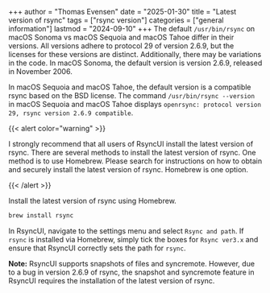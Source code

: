 +++
author = "Thomas Evensen"
date = "2025-01-30"
title =  "Latest version of rsync"
tags = ["rsync version"]
categories = ["general information"]
lastmod = "2024-09-10"
+++
The default `/usr/bin/rsync` on macOS Sonoma vs macOS Sequoia and macOS Tahoe differ in their versions. All versions adhere to protocol 29 of version 2.6.9, but the licenses for these versions are distinct. Additionally, there may be variations in the code. In macOS Sonoma, the default version is version 2.6.9, released in November 2006. 

In macOS Sequoia and macOS Tahoe, the default version is a compatible rsync based on the BSD license. The command `/usr/bin/rsync --version` in macOS Sequoia and macOS Tahoe displays `openrsync: protocol version 29, rsync version 2.6.9 compatible`.

{{< alert color="warning" >}}

I strongly recommend that all users of RsyncUI install the latest version of rsync. There are several methods to install the latest version of rsync. One method is to use Homebrew. Please search for instructions on how to obtain and securely install the latest version of rsync. Homebrew is one option.

{{< /alert >}}

Install the latest version of rsync using Homebrew.

```bash
brew install rsync
```

In RsyncUI, navigate to the settings menu and select `Rsync and path`. If `rsync` is installed via Homebrew, simply tick the boxes for `Rsync ver3.x` and ensure that RsyncUI correctly sets the path for `rsync`.

**Note:**
RsyncUI supports snapshots of files and syncremote. However, due to a bug in version 2.6.9 of rsync, the snapshot and syncremote feature in RsyncUI requires the installation of the latest version of rsync.
